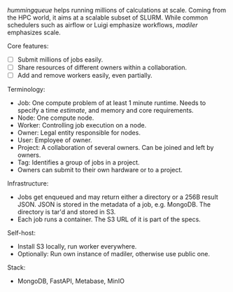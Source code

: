 *hummingqueue* helps running millions of calculations at scale. Coming from the HPC world, it aims at a scalable subset of SLURM. While common schedulers such as airflow or Luigi emphasize workflows, *madiler* emphasizes scale.

Core features:
- [ ] Submit millions of jobs easily.
- [ ] Share resources of different owners within a collaboration.
- [ ] Add and remove workers easily, even partially.

Terminology:
- Job: One compute problem of at least 1 minute runtime. Needs to specify a time *estimate*, and memory and core requirements.
- Node: One compute node.
- Worker: Controlling job execution on a node.
- Owner: Legal entity responsible for nodes. 
- User: Employee of owner.
- Project: A collaboration of several owners. Can be joined and left by owners.
- Tag: Identifies a group of jobs in a project.
- Owners can submit to their own hardware or to a project.

Infrastructure:
- Jobs get enqueued and may return either a directory or a 256B result JSON. JSON is stored in the metadata of a job, e.g. MongoDB. The directory is tar'd and stored in S3.
- Each job runs a container. The S3 URL of it is part of the specs.

Self-host:
- Install S3 locally, run worker everywhere.
- Optionally: Run own instance of madiler, otherwise use public one.

Stack:
- MongoDB, FastAPI, Metabase, MinIO
